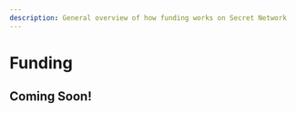 ```yaml
---
description: General overview of how funding works on Secret Network
---
```


# Funding

## Coming Soon!
